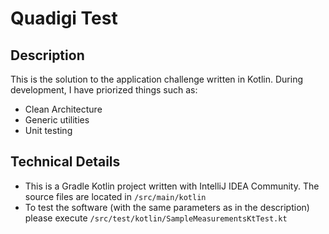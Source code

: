 # Quadigi Test

## Description
This is the solution to the application challenge written in Kotlin.
During development, I have priorized things such as:
- Clean Architecture
- Generic utilities
- Unit testing

## Technical Details
- This is a Gradle Kotlin project written with IntelliJ IDEA Community. The source files are located in ```/src/main/kotlin```
- To test the software (with the same parameters as in the description) please execute ```/src/test/kotlin/SampleMeasurementsKtTest.kt```

